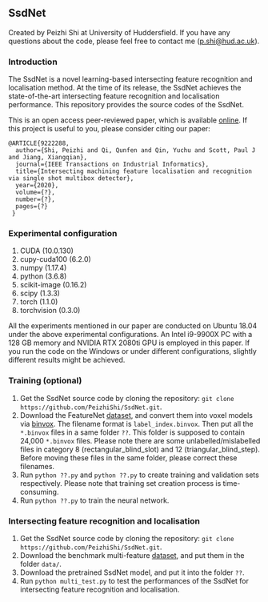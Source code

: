 ## SsdNet

Created by Peizhi Shi at University of Huddersfield. If you have any questions about the code, please feel free to contact me (p.shi@hud.ac.uk).

### Introduction

The SsdNet is a novel learning-based intersecting feature recognition and localisation method. At the time of its release, the SsdNet achieves the state-of-the-art intersecting feature recognition and localisation performance. This repository provides the source codes of the SsdNet. 

This is an open access peer-reviewed paper, which is available [online](https://doi.org/10.1109/TII.2020.3030620). If this project is useful to you, please consider citing our paper:

    @ARTICLE{9222288,
      author={Shi, Peizhi and Qi, Qunfen and Qin, Yuchu and Scott, Paul J and Jiang, Xiangqian},
      journal={IEEE Transactions on Industrial Informatics}, 
      title={Intersecting machining feature localisation and recognition via single shot multibox detector}, 
      year={2020},
      volume={?},
      number={?},
      pages={?}
     }

### Experimental configuration

1. CUDA (10.0.130)
2. cupy-cuda100 (6.2.0)
3. numpy (1.17.4)
4. python (3.6.8)
5. scikit-image (0.16.2)
6. scipy (1.3.3)
7. torch (1.1.0)
8. torchvision (0.3.0)

All the experiments mentioned in our paper are conducted on Ubuntu 18.04 under the above experimental configurations. An Intel i9-9900X PC with a 128 GB memory and NVIDIA RTX 2080ti GPU is employed in this paper. If you run the code on the Windows or under different configurations, slightly different results might be achieved.


### Training (optional)

1. Get the SsdNet source code by cloning the repository: `git clone https://github.com/PeizhiShi/SsdNet.git`.
2. Download the FeatureNet [dataset](https://github.com/madlabub/Machining-feature-dataset), and convert them into voxel models via [binvox](https://www.patrickmin.com/binvox/). The filename format is `label_index.binvox`. Then put all the `*.binvox` files in a same folder `??`. This folder is supposed to contain 24,000 `*.binvox` files. Please note there are some unlabelled/mislabelled files in category 8 (rectangular_blind_slot) and 12 (triangular_blind_step). Before moving these files in the same folder, please correct these filenames.
3. Run `python ??.py` and `python ??.py` to create training and validation sets respectively. Please note that training set creation process is time-consuming.
4. Run `python ??.py` to train the neural network. 


### Intersecting feature recognition and localisation

1. Get the SsdNet source code by cloning the repository: `git clone https://github.com/PeizhiShi/SsdNet.git`.
2. Download the benchmark multi-feature [dataset](https://1drv.ms/u/s!At5UoWCCWHUKafomIKnOJnsl0Dg?e=lbK8iw), and put them in the folder `data/`.
3. Download the pretrained SsdNet model, and put it into the folder `??`.  
4. Run `python multi_test.py` to test the performances of the SsdNet for intersecting feature recognition and localisation.


